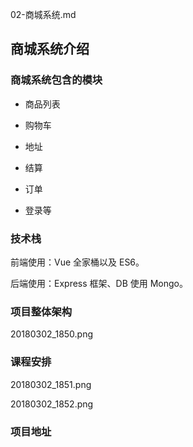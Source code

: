 02-商城系统.md

## 商城系统介绍

### 商城系统包含的模块

- 商品列表

- 购物车

- 地址

- 结算

- 订单

- 登录等


### 技术栈

前端使用：Vue 全家桶以及 ES6。

后端使用：Express 框架、DB 使用 Mongo。

### 项目整体架构

20180302_1850.png


### 课程安排


20180302_1851.png

20180302_1852.png


### 项目地址

















